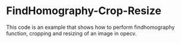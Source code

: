# FindHomography-Crop-Resize

This code is an example that shows how to perform findhomography function, cropping and resizing of an image in opecv.
